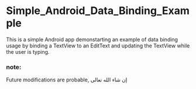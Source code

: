 # Simple_Android_Data_Binding_Example
This is a simple Android app demonstarting an example of data binding usage by binding a TextView to an EditText and updating the TextView while the user is typing.


### note:
Future modifications are probable, إن شاء الله تعالى
